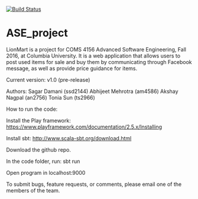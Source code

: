 [![Build Status](https://travis-ci.com/akshaynagpal/LionMart.svg?token=SadtxEMzcJPSD4FuGaTx&branch=master)](https://travis-ci.com/akshaynagpal/LionMart)
# ASE_project

LionMart is a project for COMS 4156 Advanced Software Engineering, Fall 2016, at Columbia University. It is a web application that allows users to post used items for sale and buy them by communicating through Facebook message, as well as provide price guidance for items.

Current version: v1.0 (pre-release)

Authors:
Sagar Damani (ssd2144)
Abhijeet Mehrotra (am4586)
Akshay Nagpal (an2756)
Tonia Sun (ts2966)

How to run the code:

Install the Play framework:
https://www.playframework.com/documentation/2.5.x/Installing

Install sbt:
http://www.scala-sbt.org/download.html

Download the github repo.

In the code folder, run: sbt run

Open program in localhost:9000

To submit bugs, feature requests, or comments, please email one of the members of the team.